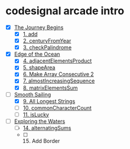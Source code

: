 # codesignal arcade intro

- [x] [The Journey Begins](./The%20Journey%20Begins/)
  - [x] [1. add](./The%20Journey%20Begins/1.add/)
  - [x] [2. centuryFromYear](./The%20Journey%20Begins/2.centuryFromYear/)
  - [x] [3. checkPalindrome](./The%20Journey%20Begins/3.checkPalindrome/)
- [x] [Edge of the Ocean](./Edge%20of%20the%20Ocean/)
  - [x] [4. adjacentElementsProduct](./Edge%20of%20the%20Ocean/4.adjacentElementsProduct/)
  - [x] [5. shapeArea](./Edge%20of%20the%20Ocean/5.shapeArea/)
  - [x] [6. Make Array Consecutive 2](./Edge%20of%20the%20Ocean/6.Make%20Array%20Consecutive%202/)
  - [x] [7. almostIncreasingSequence](./Edge%20of%20the%20Ocean/7.almostIncreasingSequence/)
  - [x] [8. matrixElementsSum](./Edge%20of%20the%20Ocean/8.matrixElementsSum/)
- [ ] [Smooth Sailing](./Smooth%20Sailing/)
  - [x] [9. All Longest Strings](./Smooth%20Sailing/9.All%20Longest%20Strings/)
  - [ ] [10. commonCharacterCount](./Smooth%20Sailing/10.commonCharacterCount/)
  - [ ] [11. isLucky](./Smooth%20Sailing/11.isLucky/)
- [ ] [Exploring the Waters](./Exploring%20the%20Waters/)
  - [ ] [14. alternatingSums](./Exploring%20the%20Waters/14.alternatingSums/)
  - [ ] 15. Add Border